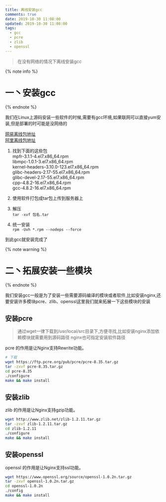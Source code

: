 ```yaml
---
title: 离线安装gcc
comments: true
date: 2019-10-30 11:08:00
updated: 2019-10-30 11:08:00
tags:
  - gcc
  - pcre
  - zlib
  - openssl
---
```


<blockquote class="blockquote-center">在没有网络的情况下离线安装gcc</blockquote>

<!--more-->


{% note info %}
# 一丶安装gcc
{% endnote %}

我们在Linux上源码安装一些软件的时候,需要有gcc环境,如果联网可以直接yum安装,但是部署的时可能是没网络的

 [网易离线包地址](http://mirrors.163.com/centos/6/os/x86_64/Packages/)  
 [阿里离线包地址](http://mirrors.aliyun.com/centos/7/os/x86_64/Packages/)

1. 找到下面的这些包  
mpfr-3.1.1-4.el7.x86_64.rpm  
libmpc-1.0.1-3.el7.x86_64.rpm  
kernel-headers-3.10.0-123.el7.x86_64.rpm  
glibc-headers-2.17-55.el7.x86_64.rpm  
glibc-devel-2.17-55.el7.x86_64.rpm  
cpp-4.8.2-16.el7.x86_64.rpm  
gcc-4.8.2-16.el7.x86_64.rpm

2. 使用软件打包成tar包上传到服务器上

3. 解压  
`tar -xvf 包名.tar`

4. 统一安装  
`rpm -Uvh *.rpm --nodeps --force`

到此gcc就安装完成了


{% note warning %}
# 二丶拓展安装一些模块
{% endnote %}

我们安装gcc一般是为了安装一些需要源码编译的模块或者软件,比如安装nginx,还要安装许多模块pcre、zlib、openssl这里我们就来拓展一下这些模块的安装


## 安装pcre

> 通过wget一律下载到/usr/local/src目录下,方便寻找,比如安装nginx添加依赖模块就需要用到源码路径
> nginx也可指定安装软件路径

pcre 的作用是让Nginx支持Rewrite功能。

```bash
# 下载
wget https://ftp.pcre.org/pub/pcre/pcre-8.35.tar.gz
tar -zxvf pcre-8.35.tar.gz
cd pcre-8.35
./configure
make && make install
```
## 安装zlib

zlib 的作用是让Nginx支持gzip功能。

```bash
wget http://www.zlib.net/zlib-1.2.11.tar.gz
tar -zxvf zlib-1.2.11.tar.gz
cd zlib-1.2.11
./configure
make && make install
```
## 安装openssl
openssl 的作用是让Nginx支持ssl功能。

```bash
wget https://www.openssl.org/source/openssl-1.0.2n.tar.gz
tar -zxvf openssl-1.0.2n.tar.gz
cd openssl-1.0.2n
./config
make && make install
```



